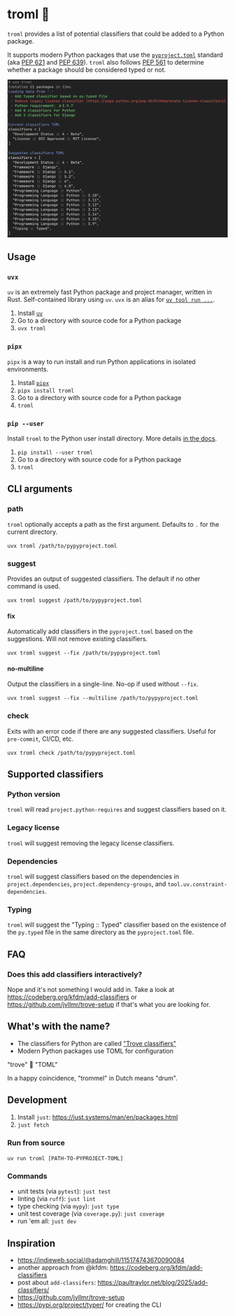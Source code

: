 # troml 🥁

`troml` provides a list of potential classifiers that could be added to a Python package.

It supports modern Python packages that use the [`pyproject.toml`](https://packaging.python.org/en/latest/guides/writing-pyproject-toml/) standard (aka [PEP 621](https://peps.python.org/pep-0621/) and [PEP 639](https://peps.python.org/pep-0639/)). `troml` also follows [PEP 561](https://peps.python.org/pep-0561/) to determine whether a package should be considered typed or not.

![Screenshot of troml in action](https://github.com/adamghill/troml/blob/main/troml.png?raw=true)

## Usage

### `uvx`

`uv` is an extremely fast Python package and project manager, written in Rust. Self-contained library using `uv`. `uvx` is an alias for [`uv tool run ...`](https://docs.astral.sh/uv/concepts/tools/).

1. Install [`uv`](https://docs.astral.sh/uv/getting-started/installation/)
2. Go to a directory with source code for a Python package
3. `uvx troml`

### `pipx`

`pipx` is a way to run install and run Python applications in isolated environments.

1. Install [`pipx`](https://pipx.pypa.io/latest/installation/)
2. `pipx install troml`
3. Go to a directory with source code for a Python package
4. `troml`

### `pip --user`

Install `troml` to the Python user install directory. More details [in the docs](https://pip.pypa.io/en/stable/cli/pip_install/#cmdoption-user).

1. `pip install --user troml`
2. Go to a directory with source code for a Python package
3. `troml`

## CLI arguments

### path

`troml` optionally accepts a path as the first argument. Defaults to `.` for the current directory.

`uvx troml /path/to/pypyproject.toml`

### suggest

Provides an output of suggested classifiers. The default if no other command is used.

`uvx troml suggest /path/to/pypyproject.toml`

#### fix

Automatically add classifiers in the `pyproject.toml` based on the suggestions. Will not remove existing classifiers.

`uvx troml suggest --fix /path/to/pypyproject.toml`

#### no-multiline

Output the classifiers in a single-line. No-op if used without `--fix`.

`uvx troml suggest --fix --multiline /path/to/pypyproject.toml`

### check

Exits with an error code if there are any suggested classifiers. Useful for `pre-commit`, CI/CD, etc.

`uvx troml check /path/to/pypyproject.toml`

## Supported classifiers

### Python version

`troml` will read `project.python-requires` and suggest classifiers based on it.

### Legacy license

`troml` will suggest removing the legacy license classifiers.

### Dependencies

`troml` will suggest classifiers based on the dependencies in `project.dependencies`, `project.dependency-groups`, and `tool.uv.constraint-dependencies`.

### Typing

`troml` will suggest the "Typing :: Typed" classifier based on the existence of the `py.typed` file in the same directory as the `pyproject.toml` file.

## FAQ

### Does this add classifiers interactively?

Nope and it's not something I would add in. Take a look at https://codeberg.org/kfdm/add-classifiers or https://github.com/jvllmr/trove-setup if that's what you are looking for.

## What's with the name?

- The classifiers for Python are called ["Trove classifiers"](https://pypi.org/classifiers/)
- Modern Python packages use TOML for configuration

"trove" 🤝 "TOML"

In a happy coincidence, "trommel" in Dutch means "drum".

## Development

1. Install `just`: https://just.systems/man/en/packages.html
2. `just fetch`

### Run from source

`uv run troml [PATH-TO-PYPROJECT-TOML]`

### Commands

- unit tests (via `pytest`): `just test`
- linting (via `ruff`): `just lint`
- type checking (via `mypy`): `just type`
- unit test coverage (via `coverage.py`): `just coverage`
- run 'em all: `just dev`

## Inspiration

- https://indieweb.social/@adamghill/115174743670090084
- another approach from @kfdm: https://codeberg.org/kfdm/add-classifiers
- post about `add-classifers`: https://paultraylor.net/blog/2025/add-classifiers/
- https://github.com/jvllmr/trove-setup
- https://pypi.org/project/typer/ for creating the CLI
